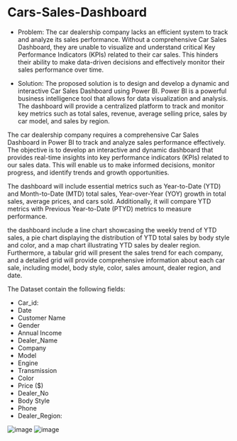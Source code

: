 # Cars-Sales-Dashboard
* Problem: The car dealership company lacks an efficient system to track and analyze its sales performance. Without a comprehensive Car Sales Dashboard, they are unable to visualize and understand critical Key Performance Indicators (KPIs) related to their car sales. This hinders their ability to make data-driven decisions and effectively monitor their sales performance over time.

* Solution: The proposed solution is to design and develop a dynamic and interactive Car Sales Dashboard using Power BI. Power BI is a powerful business intelligence tool that allows for data visualization and analysis. The dashboard will provide a centralized platform to track and monitor key metrics such as total sales, revenue, average selling price, sales by car model, and sales by region.

The car dealership company requires a comprehensive Car Sales Dashboard in Power BI to track and analyze sales performance effectively. The objective is to develop an interactive and dynamic dashboard that provides real-time insights into key performance indicators (KPIs) related to our sales data. This will enable us to make informed decisions, monitor progress, and identify trends and growth opportunities.

The dashboard will include essential metrics such as Year-to-Date (YTD) and Month-to-Date (MTD) total sales, Year-over-Year (YOY) growth in total sales, average prices, and cars sold. Additionally, it will compare YTD metrics with Previous Year-to-Date (PTYD) metrics to measure performance.

the dashboard include a line chart showcasing the weekly trend of YTD sales, a pie chart displaying the distribution of YTD total sales by body style and color, and a map chart illustrating YTD sales by dealer region. Furthermore, a tabular grid will present the sales trend for each company, and a detailed grid will provide comprehensive information about each car sale, including model, body style, color, sales amount, dealer region, and date.

The Dataset contain the following fields:
* Car_id:
* Date
* Customer Name
* Gender
* Annual Income
* Dealer_Name
* Company
* Model
* Engine
* Transmission
* Color
* Price ($)
* Dealer_No
* Body Style
* Phone
* Dealer_Region:

![image](https://github.com/fadwamousa/Cars-Sales-Dashboard/assets/41644585/0fe2ce36-9b64-4299-9cdb-42c682425b8e)
![image](https://github.com/fadwamousa/Cars-Sales-Dashboard/assets/41644585/5a9249e5-546f-47fe-a341-d12e407b2a20)


